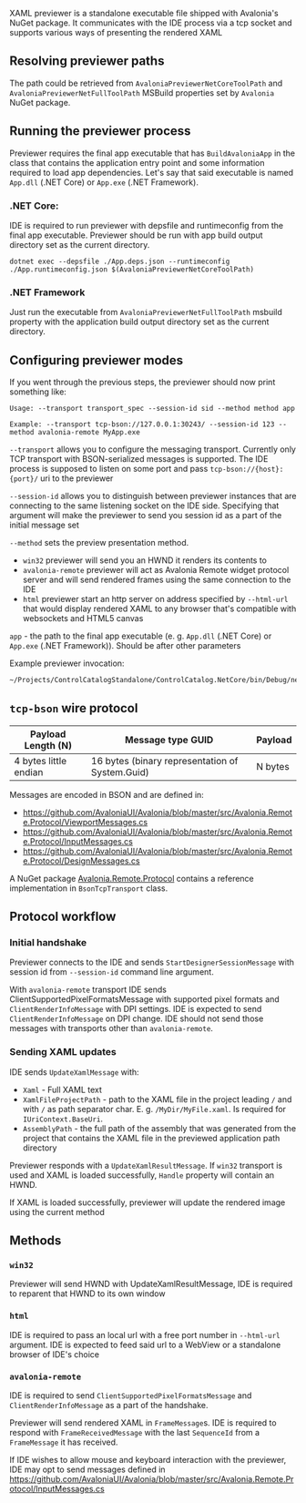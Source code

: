 XAML previewer is a standalone executable file shipped with Avalonia's NuGet package. It communicates with the IDE process via a tcp socket and supports various ways of presenting the rendered XAML

## Resolving previewer paths

The path could be retrieved from `AvaloniaPreviewerNetCoreToolPath` and `AvaloniaPreviewerNetFullToolPath` MSBuild properties set by `Avalonia` NuGet package.

## Running the previewer process 

Previewer requires the final app executable that has `BuildAvaloniaApp` in the class that contains the application entry point and some information required to load app dependencies. 
Let's say that said executable is named `App.dll` (.NET Core) or `App.exe` (.NET Framework).

### .NET Core:

IDE is required to run previewer with depsfile and runtimeconfig from the final app executable. Previewer should be run with app build output directory set as the current directory.

```
dotnet exec --depsfile ./App.deps.json --runtimeconfig ./App.runtimeconfig.json $(AvaloniaPreviewerNetCoreToolPath)
```

### .NET Framework

Just run the executable from `AvaloniaPreviewerNetFullToolPath` msbuild property with the application build output directory set as the current directory.

## Configuring previewer modes

If you went through the previous steps, the previewer should now print something like:
```
Usage: --transport transport_spec --session-id sid --method method app

Example: --transport tcp-bson://127.0.0.1:30243/ --session-id 123 --method avalonia-remote MyApp.exe

```


`--transport` allows you to configure the messaging transport. Currently only TCP transport with BSON-serialized messages is supported. The IDE process is supposed to listen on some port and pass `tcp-bson://{host}:{port}/` uri to the previewer

`--session-id` allows you to distinguish between previewer instances that are connecting to the same listening socket on the IDE side. Specifying that argument will make the previewer to send you session id as a part of the initial message set

`--method` sets the preview presentation method.
- `win32` previewer will send you an HWND it renders its contents to
- `avalonia-remote` previewer will act as Avalonia Remote widget protocol server and will send rendered frames using the same connection to the IDE
- `html` previewer start an http server on address specified by `--html-url` that would display rendered XAML to any browser that's compatible with websockets and HTML5 canvas

`app` - the path to the final app executable (e. g. `App.dll` (.NET Core) or `App.exe` (.NET Framework)). Should be after  other parameters


Example previewer invocation:
```bash
~/Projects/ControlCatalogStandalone/ControlCatalog.NetCore/bin/Debug/netcoreapp3.0$ dotnet exec --depsfile ControlCatalog.NetCore.deps.json --runtimeconfig ControlCatalog.NetCore.runtimeconfig.json  ~/.nuget/packages/avalonia/0.9.0/tools/netcoreapp2.0/designer/Avalonia.Designer.HostApp.dll --method avalonia-remote --transport tcp-bson://127.0.0.1:26434 ControlCatalog.NetCore.dll 
```

## `tcp-bson` wire protocol

| Payload Length (N) | Message type GUID | Payload |
|-|-|-|
| 4 bytes little endian | 16 bytes (binary representation of System.Guid) | N bytes|

Messages are encoded in BSON and are defined in:
- https://github.com/AvaloniaUI/Avalonia/blob/master/src/Avalonia.Remote.Protocol/ViewportMessages.cs
- https://github.com/AvaloniaUI/Avalonia/blob/master/src/Avalonia.Remote.Protocol/InputMessages.cs
- https://github.com/AvaloniaUI/Avalonia/blob/master/src/Avalonia.Remote.Protocol/DesignMessages.cs

A NuGet package [Avalonia.Remote.Protocol](https://www.nuget.org/packages/Avalonia.Remote.Protocol/) contains a reference implementation in `BsonTcpTransport` class.

## Protocol workflow

### Initial handshake

Previewer connects to the IDE and sends `StartDesignerSessionMessage` with session id from `--session-id` command line argument.

With `avalonia-remote` transport IDE sends ClientSupportedPixelFormatsMessage with supported pixel formats and `ClientRenderInfoMessage` with DPI settings. IDE is expected to send `ClientRenderInfoMessage` on DPI change. IDE should not send those messages with transports other than `avalonia-remote`.

### Sending XAML updates

IDE sends `UpdateXamlMessage` with:
- `Xaml` - Full XAML text
- `XamlFileProjectPath` - path to the XAML file in the project leading `/` and with `/` as path separator char. E. g. `/MyDir/MyFile.xaml`. Is required for `IUriContext.BaseUri`.
- `AssemblyPath` - the full path of the assembly that was generated from the project that contains the XAML file in the previewed application path directory

Previewer responds with a `UpdateXamlResultMessage`. If `win32` transport is used and XAML is loaded successfully, `Handle` property will contain an HWND.

If XAML is loaded successfully, previewer will update the rendered image using the current method

## Methods

### `win32`

Previewer will send HWND with UpdateXamlResultMessage, IDE is required to reparent that HWND to its own window

### `html`

IDE is required to pass an local url with a free port number in `--html-url` argument. IDE is expected to feed said url to a WebView or a standalone browser of IDE's choice

### `avalonia-remote`

IDE is required to send `ClientSupportedPixelFormatsMessage` and `ClientRenderInfoMessage` as a part of the handshake.

Previewer will send rendered XAML in `FrameMessage`s. IDE is required to respond with `FrameReceivedMessage` with the last `SequenceId` from a `FrameMessage` it has received.

If IDE wishes to allow mouse and keyboard interaction with the previewer, IDE may opt to send messages defined in https://github.com/AvaloniaUI/Avalonia/blob/master/src/Avalonia.Remote.Protocol/InputMessages.cs